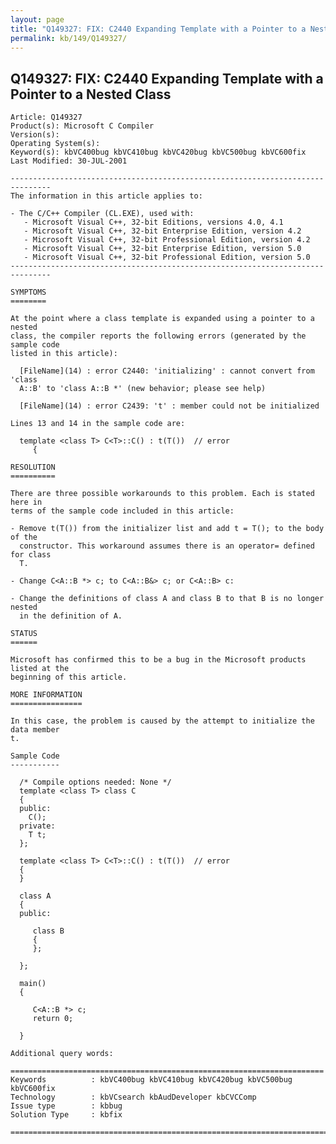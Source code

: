```yaml
---
layout: page
title: "Q149327: FIX: C2440 Expanding Template with a Pointer to a Nested Class"
permalink: kb/149/Q149327/
---
```


## Q149327: FIX: C2440 Expanding Template with a Pointer to a Nested Class

	Article: Q149327
	Product(s): Microsoft C Compiler
	Version(s): 
	Operating System(s): 
	Keyword(s): kbVC400bug kbVC410bug kbVC420bug kbVC500bug kbVC600fix
	Last Modified: 30-JUL-2001
	
	-------------------------------------------------------------------------------
	The information in this article applies to:
	
	- The C/C++ Compiler (CL.EXE), used with:
	   - Microsoft Visual C++, 32-bit Editions, versions 4.0, 4.1 
	   - Microsoft Visual C++, 32-bit Enterprise Edition, version 4.2 
	   - Microsoft Visual C++, 32-bit Professional Edition, version 4.2 
	   - Microsoft Visual C++, 32-bit Enterprise Edition, version 5.0 
	   - Microsoft Visual C++, 32-bit Professional Edition, version 5.0 
	-------------------------------------------------------------------------------
	
	SYMPTOMS
	========
	
	At the point where a class template is expanded using a pointer to a nested
	class, the compiler reports the following errors (generated by the sample code
	listed in this article):
	
	  [FileName](14) : error C2440: 'initializing' : cannot convert from 'class
	  A::B' to 'class A::B *' (new behavior; please see help)
	
	  [FileName](14) : error C2439: 't' : member could not be initialized
	
	Lines 13 and 14 in the sample code are:
	
	  template <class T> C<T>::C() : t(T())  // error
	     {
	
	RESOLUTION
	==========
	
	There are three possible workarounds to this problem. Each is stated here in
	terms of the sample code included in this article:
	
	- Remove t(T()) from the initializer list and add t = T(); to the body of the
	  constructor. This workaround assumes there is an operator= defined for class
	  T.
	
	- Change C<A::B *> c; to C<A::B&> c; or C<A::B> c:
	
	- Change the definitions of class A and class B to that B is no longer nested
	  in the definition of A.
	
	STATUS
	======
	
	Microsoft has confirmed this to be a bug in the Microsoft products listed at the
	beginning of this article.
	
	MORE INFORMATION
	================
	
	In this case, the problem is caused by the attempt to initialize the data member
	t.
	
	Sample Code
	-----------
	
	  /* Compile options needed: None */ 
	  template <class T> class C
	  {
	  public:
	    C();
	  private:
	    T t;
	  };
	
	  template <class T> C<T>::C() : t(T())  // error
	  {
	  }
	
	  class A
	  {
	  public:
	
	     class B
	     {
	     };
	
	  };
	
	  main()
	  {
	
	     C<A::B *> c;
	     return 0;
	
	  }
	
	Additional query words:
	
	======================================================================
	Keywords          : kbVC400bug kbVC410bug kbVC420bug kbVC500bug kbVC600fix 
	Technology        : kbVCsearch kbAudDeveloper kbCVCComp
	Issue type        : kbbug
	Solution Type     : kbfix
	
	=============================================================================
	
